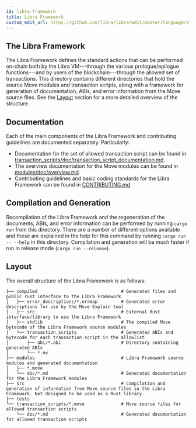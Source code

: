 ```yaml
---
id: libra-framework
title: Libra Framework
custom_edit_url: https://github.com/libra/libra/edit/master/language/stdlib/README.md
---
```


## The Libra Framework

The Libra Framework defines the standard actions that can be performed on-chain
both by the Libra VM---through the various prologue/epilogue functions---and by
users of the blockchain---through the allowed set of transactions. This
directory contains different directories that hold the source Move
modules and transaction scripts, along with a framework for generation of
documentation, ABIs, and error information from the Move source
files. See the [Layout](#layout) section for a more detailed overview of the structure.

## Documentation

Each of the main components of the Libra Framework and contributing guidelines are documented separately. Particularly:
* Documentation for the set of allowed transaction script can be found in [transaction_scripts/doc/transaction_script_documentation.md](transaction_scripts/doc/transaction_script_documentation.md).
* The overview documentation for the Move modules can be found in [modules/doc/overview.md](modules/doc/overview.md).
* Contributing guidelines and basic coding standards for the Libra Framework can be found in [CONTRIBUTING.md](CONTRIBUTING.md).

## Compilation and Generation

Recompilation of the Libra Framework and the regeneration of the documents,
ABIs, and error information can be performed by running `cargo run` from this
directory. There are a number of different options available and these are
explained in the help for this command by running `cargo run -- --help` in this
directory. Compilation and generation will be much faster if run in release
mode (`cargo run --release`).

## Layout
The overall structure of the Libra Framework is as follows:

```
├── compiled                                # Generated files and public rust interface to the Libra Framework
│   ├── error_descriptions/*.errmap         # Generated error descriptions for use by the Move Explain tool
│   ├── src                                 # External Rust interface/library to use the Libra Framework
│   ├── stdlib                              # The compiled Move bytecode of the Libra Framework source modules
│   └── transaction_scripts                 # Generated ABIs and bytecode for each transaction script in the allowlist
│       ├── abi/*.abi                       # Directory containing generated ABIs
│       └── *.mv
├── modules                                 # Libra Framework source modules and generated documentation
│   ├── *.move
│   └── doc/*.md                            # Generated documentation for the Libra Framework modules
├── src                                     # Compilation and generation of information from Move source files in the Libra Framework. Not designed to be used as a Rust library
├── tests
└── transaction_scripts/*.move              # Move source files for allowed transaction scripts
    └── doc/*.md                            # Generated documentation for allowed transaction scripts
```
